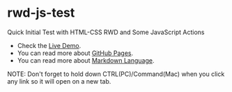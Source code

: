 # rwd-js-test
Quick Initial Test with HTML-CSS RWD and Some JavaScript Actions
- Check the [Live Demo](https://anmarjarjees.github.io/rwd-js-test/).
- You can read more about [GitHub Pages](https://pages.github.com/).
- You can read more about [Markdown Language](https://github.com/adam-p/markdown-here/wiki/Markdown-Cheatsheet).

NOTE: Don't forget to hold down CTRL(PC)/Command(Mac) when you click any link so it will open on a new tab.
